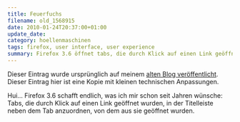 ```yaml
---
title: Feuerfuchs
filename: old_1568915
date: 2010-01-24T20:37:00+01:00
update_date:
category: hoellenmaschinen
tags: firefox, user interface, user experience
summary: Firefox 3.6 öffnet tabs, die durch Klick auf einen Link geöffnet wurden, in der Titelleiste neben dem Tab, von dem aus sie geöffnet wurden.
---
```

Dieser Eintrag wurde ursprünglich auf meinem [alten Blog veröffentlicht](https://stu.blogger.de/stories/1568915/). Dieser Eintrag hier ist eine Kopie mit kleinen technischen Anpassungen.

Hui… Firefox 3.6 schafft endlich, was ich mir schon seit Jahren wünsche: Tabs, die durch Klick auf einen Link geöffnet wurden, in der Titelleiste neben dem Tab anzuordnen, von dem aus sie geöffnet wurden.
